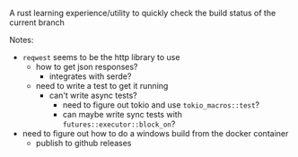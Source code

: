 A rust learning experience/utility to quickly check the build status of the current branch

Notes:
- `reqwest` seems to be the http library to use
  - how to get json responses?
    - integrates with serde?
  - need to write a test to get it running
    - can't write async tests?
      - need to figure out tokio and use `tokio_macros::test`?
      - can maybe write sync tests with `futures::executor::block_on`?
- need to figure out how to do a windows build from the docker container
  - publish to github releases